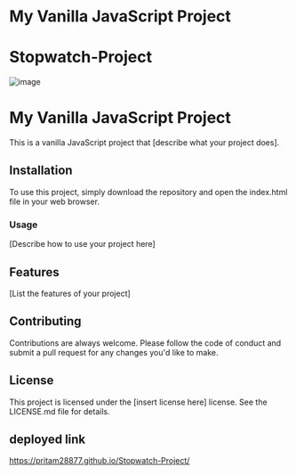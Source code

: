# My Vanilla JavaScript Project 
# Stopwatch-Project

![image](https://user-images.githubusercontent.com/92548589/233402236-86d8a6b6-ef9a-41eb-a76b-82e87a24ab00.png)


# My Vanilla JavaScript Project
This is a vanilla JavaScript project that [describe what your project does].

## Installation
To use this project, simply download the repository and open the index.html file in your web browser.

### Usage
[Describe how to use your project here]

## Features
[List the features of your project]
## Contributing
Contributions are always welcome. Please follow the code of conduct and submit a pull request for any changes you'd like to make.

## License
This project is licensed under the [insert license here] license. See the LICENSE.md file for details.
## deployed link 
https://pritam28877.github.io/Stopwatch-Project/
